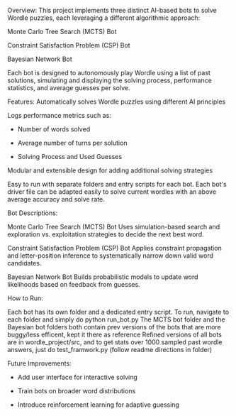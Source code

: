 Overview: 
This project implements three distinct AI-based bots to solve Wordle puzzles, each leveraging a different algorithmic approach:

Monte Carlo Tree Search (MCTS) Bot

Constraint Satisfaction Problem (CSP) Bot

Bayesian Network Bot

Each bot is designed to autonomously play Wordle using a list of past solutions, simulating and displaying the solving process, performance statistics, and average guesses per solve.

Features:
Automatically solves Wordle puzzles using different AI principles

Logs performance metrics such as:

- Number of words solved

- Average number of turns per solution
  
- Solving Process and Used Guesses

Modular and extensible design for adding additional solving strategies

Easy to run with separate folders and entry scripts for each bot. Each bot's driver file can be adapted easily to solve current wordles with an above average accuracy and solve rate. 


Bot Descriptions: 

Monte Carlo Tree Search (MCTS) Bot
Uses simulation-based search and exploration vs. exploitation strategies to decide the next best word.

Constraint Satisfaction Problem (CSP) Bot
Applies constraint propagation and letter-position inference to systematically narrow down valid word candidates.

Bayesian Network Bot
Builds probabilistic models to update word likelihoods based on feedback from guesses.

How to Run: 

Each bot has its own folder and a dedicated entry script. To run, navigate to each folder and simply do python run_bot.py
The MCTS bot folder and the Bayesian bot folders both contain prev versions of the bots that are more buggy/less efficent, kept it there as reference
Refined versions of all bots are in wordle_project/src, and to get stats over 1000 sampled past wordle answers, just do test_framwork.py (follow readme directions in folder)

Future Improvements: 

- Add user interface for interactive solving

- Train bots on broader word distributions

- Introduce reinforcement learning for adaptive guessing


